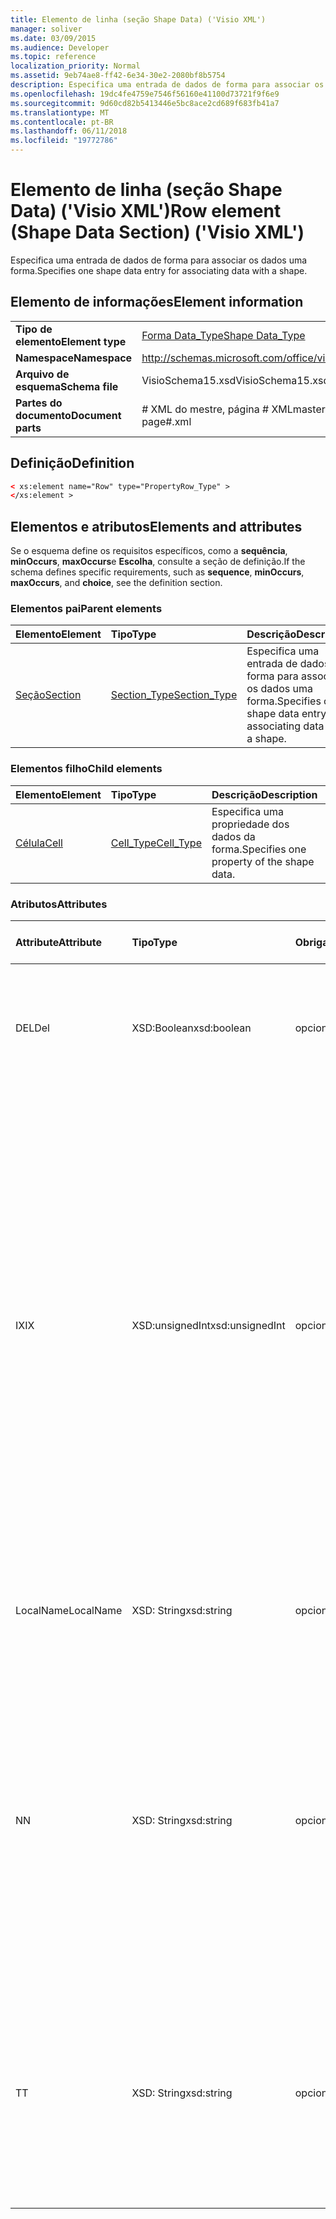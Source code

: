```yaml
---
title: Elemento de linha (seção Shape Data) ('Visio XML')
manager: soliver
ms.date: 03/09/2015
ms.audience: Developer
ms.topic: reference
localization_priority: Normal
ms.assetid: 9eb74ae8-ff42-6e34-30e2-2080bf8b5754
description: Especifica uma entrada de dados de forma para associar os dados uma forma.
ms.openlocfilehash: 19dc4fe4759e7546f56160e41100d73721f9f6e9
ms.sourcegitcommit: 9d60cd82b5413446e5bc8ace2cd689f683fb41a7
ms.translationtype: MT
ms.contentlocale: pt-BR
ms.lasthandoff: 06/11/2018
ms.locfileid: "19772786"
---
```

# <a name="row-element-shape-data-section-visio-xml"></a><span data-ttu-id="d8366-103">Elemento de linha (seção Shape Data) ('Visio XML')</span><span class="sxs-lookup"><span data-stu-id="d8366-103">Row element (Shape Data Section) ('Visio XML')</span></span>

<span data-ttu-id="d8366-104">Especifica uma entrada de dados de forma para associar os dados uma forma.</span><span class="sxs-lookup"><span data-stu-id="d8366-104">Specifies one shape data entry for associating data with a shape.</span></span>
  
## <a name="element-information"></a><span data-ttu-id="d8366-105">Elemento de informações</span><span class="sxs-lookup"><span data-stu-id="d8366-105">Element information</span></span>

|||
|:-----|:-----|
|<span data-ttu-id="d8366-106">**Tipo de elemento**</span><span class="sxs-lookup"><span data-stu-id="d8366-106">**Element type**</span></span> <br/> |[<span data-ttu-id="d8366-107">Forma Data_Type</span><span class="sxs-lookup"><span data-stu-id="d8366-107">Shape Data_Type</span></span>](propertyrow_type-complextypevisio-xml.md) <br/> |
|<span data-ttu-id="d8366-108">**Namespace**</span><span class="sxs-lookup"><span data-stu-id="d8366-108">**Namespace**</span></span> <br/> |http://schemas.microsoft.com/office/visio/2012/main  <br/> |
|<span data-ttu-id="d8366-109">**Arquivo de esquema**</span><span class="sxs-lookup"><span data-stu-id="d8366-109">**Schema file**</span></span> <br/> |<span data-ttu-id="d8366-110">VisioSchema15.xsd</span><span class="sxs-lookup"><span data-stu-id="d8366-110">VisioSchema15.xsd</span></span>  <br/> |
|<span data-ttu-id="d8366-111">**Partes do documento**</span><span class="sxs-lookup"><span data-stu-id="d8366-111">**Document parts**</span></span> <br/> |<span data-ttu-id="d8366-112"># XML do mestre, página # XML</span><span class="sxs-lookup"><span data-stu-id="d8366-112">master#.xml, page#.xml</span></span>  <br/> |
   
## <a name="definition"></a><span data-ttu-id="d8366-113">Definição</span><span class="sxs-lookup"><span data-stu-id="d8366-113">Definition</span></span>

```XML
< xs:element name="Row" type="PropertyRow_Type" >
</xs:element >
```

## <a name="elements-and-attributes"></a><span data-ttu-id="d8366-114">Elementos e atributos</span><span class="sxs-lookup"><span data-stu-id="d8366-114">Elements and attributes</span></span>

<span data-ttu-id="d8366-115">Se o esquema define os requisitos específicos, como a **sequência**, **minOccurs**, **maxOccurs**e **Escolha**, consulte a seção de definição.</span><span class="sxs-lookup"><span data-stu-id="d8366-115">If the schema defines specific requirements, such as **sequence**, **minOccurs**, **maxOccurs**, and **choice**, see the definition section.</span></span> 
  
### <a name="parent-elements"></a><span data-ttu-id="d8366-116">Elementos pai</span><span class="sxs-lookup"><span data-stu-id="d8366-116">Parent elements</span></span>

|<span data-ttu-id="d8366-117">**Elemento**</span><span class="sxs-lookup"><span data-stu-id="d8366-117">**Element**</span></span>|<span data-ttu-id="d8366-118">**Tipo**</span><span class="sxs-lookup"><span data-stu-id="d8366-118">**Type**</span></span>|<span data-ttu-id="d8366-119">**Descrição**</span><span class="sxs-lookup"><span data-stu-id="d8366-119">**Description**</span></span>|
|:-----|:-----|:-----|
|[<span data-ttu-id="d8366-120">Seção</span><span class="sxs-lookup"><span data-stu-id="d8366-120">Section</span></span>](section-element-sheet_type-complextypevisio-xml.md) <br/> |[<span data-ttu-id="d8366-121">Section_Type</span><span class="sxs-lookup"><span data-stu-id="d8366-121">Section_Type</span></span>](section_type-complextypevisio-xml.md) <br/> |<span data-ttu-id="d8366-122">Especifica uma entrada de dados de forma para associar os dados uma forma.</span><span class="sxs-lookup"><span data-stu-id="d8366-122">Specifies one shape data entry for associating data with a shape.</span></span>  <br/> |
   
### <a name="child-elements"></a><span data-ttu-id="d8366-123">Elementos filho</span><span class="sxs-lookup"><span data-stu-id="d8366-123">Child elements</span></span>

|<span data-ttu-id="d8366-124">**Elemento**</span><span class="sxs-lookup"><span data-stu-id="d8366-124">**Element**</span></span>|<span data-ttu-id="d8366-125">**Tipo**</span><span class="sxs-lookup"><span data-stu-id="d8366-125">**Type**</span></span>|<span data-ttu-id="d8366-126">**Descrição**</span><span class="sxs-lookup"><span data-stu-id="d8366-126">**Description**</span></span>|
|:-----|:-----|:-----|
|[<span data-ttu-id="d8366-127">Célula</span><span class="sxs-lookup"><span data-stu-id="d8366-127">Cell</span></span>](cell-element-shape-data-sectionvisio-xml.md) <br/> |[<span data-ttu-id="d8366-128">Cell_Type</span><span class="sxs-lookup"><span data-stu-id="d8366-128">Cell_Type</span></span>](cell_type-complextypevisio-xml.md) <br/> |<span data-ttu-id="d8366-129">Especifica uma propriedade dos dados da forma.</span><span class="sxs-lookup"><span data-stu-id="d8366-129">Specifies one property of the shape data.</span></span>  <br/> |
   
### <a name="attributes"></a><span data-ttu-id="d8366-130">Atributos</span><span class="sxs-lookup"><span data-stu-id="d8366-130">Attributes</span></span>

|<span data-ttu-id="d8366-131">**Attribute**</span><span class="sxs-lookup"><span data-stu-id="d8366-131">**Attribute**</span></span>|<span data-ttu-id="d8366-132">**Tipo**</span><span class="sxs-lookup"><span data-stu-id="d8366-132">**Type**</span></span>|<span data-ttu-id="d8366-133">**Obrigatório**</span><span class="sxs-lookup"><span data-stu-id="d8366-133">**Required**</span></span>|<span data-ttu-id="d8366-134">**Descrição**</span><span class="sxs-lookup"><span data-stu-id="d8366-134">**Description**</span></span>|<span data-ttu-id="d8366-135">**Valores possíveis**</span><span class="sxs-lookup"><span data-stu-id="d8366-135">**Possible values**</span></span>|
|:-----|:-----|:-----|:-----|:-----|
|<span data-ttu-id="d8366-136">DEL</span><span class="sxs-lookup"><span data-stu-id="d8366-136">Del</span></span>  <br/> |<span data-ttu-id="d8366-137">XSD:Boolean</span><span class="sxs-lookup"><span data-stu-id="d8366-137">xsd:boolean</span></span>  <br/> |<span data-ttu-id="d8366-138">opcional</span><span class="sxs-lookup"><span data-stu-id="d8366-138">optional</span></span>  <br/> |<span data-ttu-id="d8366-139">Especifica se uma linha que seria contrário herdada de uma forma mestra foi excluída.</span><span class="sxs-lookup"><span data-stu-id="d8366-139">Specifies whether a row that would otherwise be inherited from a master shape has been deleted.</span></span>  <br/> |<span data-ttu-id="d8366-140">Valores do tipo xsd:boolean.</span><span class="sxs-lookup"><span data-stu-id="d8366-140">Values of the xsd:boolean type.</span></span>  <br/> |
|<span data-ttu-id="d8366-141">IX</span><span class="sxs-lookup"><span data-stu-id="d8366-141">IX</span></span>  <br/> |<span data-ttu-id="d8366-142">XSD:unsignedInt</span><span class="sxs-lookup"><span data-stu-id="d8366-142">xsd:unsignedInt</span></span>  <br/> |<span data-ttu-id="d8366-143">opcional</span><span class="sxs-lookup"><span data-stu-id="d8366-143">optional</span></span>  <br/> |<span data-ttu-id="d8366-144">Especifica o identificador baseada em um para a linha.</span><span class="sxs-lookup"><span data-stu-id="d8366-144">Specifies the one-based identifier for the row.</span></span> <span data-ttu-id="d8366-145">Ele deve ser unqiue e maior do que outros identificadores na mesma seção. O atributo IX é usado somente para as seções de caractere, Conexão, campo, FillGradient, geometria, camada, LineGradient, parágrafo, revisor, zero e guias.</span><span class="sxs-lookup"><span data-stu-id="d8366-145">It should be unqiue and greater than other identifiers in the same section.The IX attribute is only used for the Character, Connection, Field, FillGradient, Geometry, Layer, LineGradient, Paragraph, Reviewer, Scratch, and Tabs sections.</span></span> <span data-ttu-id="d8366-146">Uma linha só pode ter um dos atributos IX ou N.</span><span class="sxs-lookup"><span data-stu-id="d8366-146">A row can only have one of the IX or N attributes.</span></span>  <br/> |<span data-ttu-id="d8366-147">Valores do tipo xsd:unsignedInt.</span><span class="sxs-lookup"><span data-stu-id="d8366-147">Values of the xsd:unsignedInt type.</span></span>  <br/> |
|<span data-ttu-id="d8366-148">LocalName</span><span class="sxs-lookup"><span data-stu-id="d8366-148">LocalName</span></span>  <br/> |<span data-ttu-id="d8366-149">XSD: String</span><span class="sxs-lookup"><span data-stu-id="d8366-149">xsd:string</span></span>  <br/> |<span data-ttu-id="d8366-150">opcional</span><span class="sxs-lookup"><span data-stu-id="d8366-150">optional</span></span>  <br/> |<span data-ttu-id="d8366-151">Especifica o nome exclusivo do dependentes de idioma da linha.</span><span class="sxs-lookup"><span data-stu-id="d8366-151">Specifies the unique language-dependent name of the row.</span></span>  <br/> |<span data-ttu-id="d8366-152">Valores do tipo xsd: String.</span><span class="sxs-lookup"><span data-stu-id="d8366-152">Values of the xsd:string type.</span></span>  <br/> |
|<span data-ttu-id="d8366-153">N</span><span class="sxs-lookup"><span data-stu-id="d8366-153">N</span></span>  <br/> |<span data-ttu-id="d8366-154">XSD: String</span><span class="sxs-lookup"><span data-stu-id="d8366-154">xsd:string</span></span>  <br/> |<span data-ttu-id="d8366-155">opcional</span><span class="sxs-lookup"><span data-stu-id="d8366-155">optional</span></span>  <br/> |<span data-ttu-id="d8366-156">Especifica o nome exclusivo do independente do idioma da linha. O atributo N é usado somente para as seções do usuário, propriedade, ações, controle, Conexão, hiperlink e ActionTag.</span><span class="sxs-lookup"><span data-stu-id="d8366-156">Specifies the unique language-independent name of the row.The N attribute is only used for the User, Property, Actions, Control, Connection, Hyperlink, and ActionTag sections.</span></span> <span data-ttu-id="d8366-157">Uma linha só pode ter um dos atributos IX ou N.</span><span class="sxs-lookup"><span data-stu-id="d8366-157">A row can only have one of the IX or N attributes.</span></span>  <br/> |<span data-ttu-id="d8366-158">Valores do tipo xsd: String.</span><span class="sxs-lookup"><span data-stu-id="d8366-158">Values of the xsd:string type.</span></span>  <br/> |
|<span data-ttu-id="d8366-159">T</span><span class="sxs-lookup"><span data-stu-id="d8366-159">T</span></span>  <br/> |<span data-ttu-id="d8366-160">XSD: String</span><span class="sxs-lookup"><span data-stu-id="d8366-160">xsd:string</span></span>  <br/> |<span data-ttu-id="d8366-161">opcional</span><span class="sxs-lookup"><span data-stu-id="d8366-161">optional</span></span>  <br/> |<span data-ttu-id="d8366-162">Especifica o tipo do caminho geométrico representado por linha e usada na visualização de geometria.</span><span class="sxs-lookup"><span data-stu-id="d8366-162">Specifies the type of the geometric path represented by the row and used in geometry visualization.</span></span> <span data-ttu-id="d8366-163">O atributo T é usado apenas para a seção Geometry.</span><span class="sxs-lookup"><span data-stu-id="d8366-163">The T attribute is only used for the Geometry section.</span></span>  <br/> |<span data-ttu-id="d8366-164">Valores do tipo xsd: String.</span><span class="sxs-lookup"><span data-stu-id="d8366-164">Values of the xsd:string type.</span></span>  <br/> |
   

